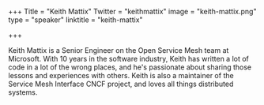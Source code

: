 +++
Title = "Keith Mattix"
Twitter = "keithmattix"
image = "keith-mattix.png"
type = "speaker"
linktitle = "keith-mattix"

+++

Keith Mattix is a Senior Engineer on the Open Service Mesh team at Microsoft. With 10 years in the software industry, Keith has written a lot of code in a lot of the wrong places, and he's passionate about sharing those lessons and experiences with others. Keith is also a maintainer of the Service Mesh Interface CNCF project, and loves all things distributed systems.
